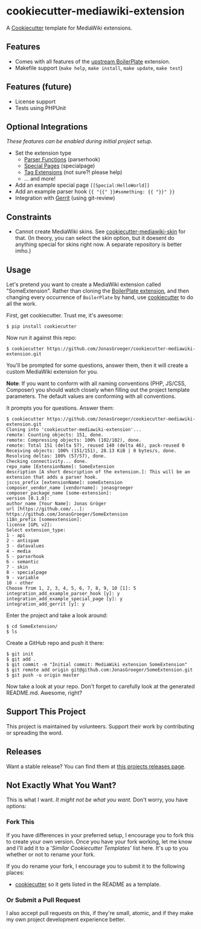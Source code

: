 # cookiecutter-mediawiki-extension
A [Cookiecutter](https://github.com/audreyr/cookiecutter) template for
MediaWiki extensions.

## Features
* Comes with all features of the [upstream BoilerPlate](https://www.mediawiki.org/wiki/Extension:BoilerPlate)
  extension.
* Makefile support (`make help`, `make install`, `make update`, `make test`)

## Features (future)
* License support
* Tests using PHPUnit

## Optional Integrations
*These features can be enabled during initial project setup.*

* Set the extension type
    * [Parser Functions](https://www.mediawiki.org/wiki/Manual:Parser_functions) (parserhook)
    * [Special Pages](https://www.mediawiki.org/wiki/Manual:Special_pages) (specialpage)
    * [Tag Extensions](https://www.mediawiki.org/wiki/Manual:Tag_extensions) (not sure?! please help)
    * … and more!
* Add an example special page `[[Special:HelloWorld]]`
* Add an example parser hook `{{ "{{" }}#something: {{ "}}" }}`
* Integration with [Gerrit](https://www.mediawiki.org/wiki/Gerrit) (using git-review)

## Constraints
* Cannot create MediaWiki skins. See [cookiecutter-mediawiki-skin](https://github.com/JonasGroeger/cookiecutter-mediawiki-skin/)
for that. (In theory, you can select the skin option, but it doesent do
anything special for skins right now. A separate repository is better imho.)

## Usage
Let's pretend you want to create a MediaWiki extension called "SomeExtension".
Rather than cloning the [BoilerPlate extension](https://www.mediawiki.org/wiki/Extension:BoilerPlate),
and then changing every occurrence of `BoilerPlate` by hand, use [cookiecutter](https://github.com/audreyr/cookiecutter)
to do all the work.

First, get cookiecutter. Trust me, it's awesome:

    $ pip install cookiecutter

Now run it against this repo:

    $ cookiecutter https://github.com/JonasGroeger/cookiecutter-mediawiki-extension.git

You'll be prompted for some questions, answer them, then it will create a
custom MediaWiki extension for you.

**Note**: If you want to conform with all naming conventions (PHP, JS/CSS,
Composer) you should watch closely when filling out the project template
parameters. The default values are conforming with all conventions.

It prompts you for questions. Answer them:

    $ cookiecutter https://github.com/JonasGroeger/cookiecutter-mediawiki-extension.git
    Cloning into 'cookiecutter-mediawiki-extension'...
    remote: Counting objects: 151, done.
    remote: Compressing objects: 100% (102/102), done.
    remote: Total 151 (delta 57), reused 140 (delta 46), pack-reused 0
    Receiving objects: 100% (151/151), 28.13 KiB | 0 bytes/s, done.
    Resolving deltas: 100% (57/57), done.
    Checking connectivity... done.
    repo_name [ExtensionName]: SomeExtension
    description [A short description of the extension.]: This will be an extension that adds a parser hook.
    jscss_prefix [extensionName]: someExtension
    composer_vendor_name [vendorname]: jonasgroeger
    composer_package_name [some-extension]: 
    version [0.1.0]: 
    author_name [Your Name]: Jonas Gröger
    url [https://github.com/...]: https://github.com/JonasGroeger/SomeExtension
    i18n_prefix [someextension]:  
    license [GPL v2]: 
    Select extension_type:
    1 - api
    2 - antispam
    3 - datavalues
    4 - media
    5 - parserhook
    6 - semantic
    7 - skin
    8 - specialpage
    9 - variable
    10 - other
    Choose from 1, 2, 3, 4, 5, 6, 7, 8, 9, 10 [1]: 5
    integration_add_example_parser_hook [y]: y
    integration_add_example_special_page [y]: y
    integration_add_gerrit [y]: y

Enter the project and take a look around:

    $ cd SomeExtension/
    $ ls

Create a GitHub repo and push it there:

    $ git init
    $ git add .
    $ git commit -m "Initial commit: MediaWiki extension SomeExtension"
    $ git remote add origin git@github.com:JonasGroeger/SomeExtension.git
    $ git push -u origin master

Now take a look at your repo. Don't forget to carefully look at the generated
README.md. Awesome, right?

## Support This Project
This project is maintained by volunteers. Support their work by contributing or
spreading the word.


## Releases
Want a stable release? You can find them at
[this projects releases page](https://github.com/JonasGroeger/cookiecutter-mediawiki-extension/releases).


## Not Exactly What You Want?
This is what I want. *It might not be what you want.* Don't worry, you have
options:

### Fork This
If you have differences in your preferred setup, I encourage you to fork this
to create your own version. Once you have your fork working, let me know and
I'll add it to a '*Similar Cookiecutter Templates*' list here. It's up to you
whether or not to rename your fork.

If you do rename your fork, I encourage you to submit it to the following
places:

* [cookiecutter](https://github.com/audreyr/cookiecutter) so it gets listed in
  the README as a template.

### Or Submit a Pull Request
I also accept pull requests on this, if they're small, atomic, and if they make
my own project development experience better.
